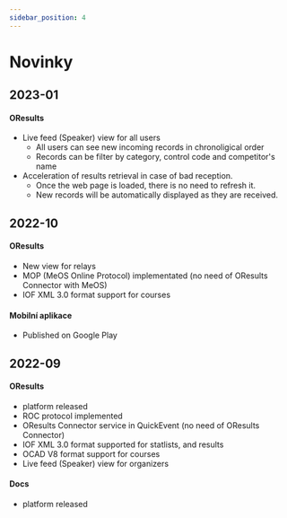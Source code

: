 ```yaml
---
sidebar_position: 4
---
```


# Novinky

## 2023-01

#### OResults

- Live feed (Speaker) view for all users
    - All users can see new incoming records in chronoligical order
    - Records can be filter by category, control code and competitor's name
- Acceleration of results retrieval in case of bad reception.
    - Once the web page is loaded, there is no need to refresh it.
    - New records will be automatically displayed as they are received.

## 2022-10

#### OResults

- New view for relays
- MOP (MeOS Online Protocol) implementated (no need of OResults Connector with MeOS)
- IOF XML 3.0 format support for courses

#### Mobilní aplikace

- Published on Google Play

## 2022-09

#### OResults

- platform released
- ROC protocol implemented
- OResults Connector service in QuickEvent (no need of OResults Connector)
- IOF XML 3.0 format supported for statlists, and results
- OCAD V8 format support for courses
- Live feed (Speaker) view for organizers

#### Docs
- platform released
